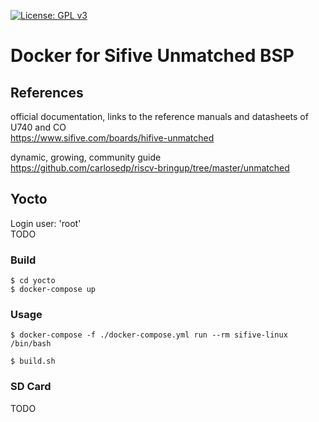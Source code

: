 [![License: GPL v3](https://img.shields.io/badge/License-GPL%20v3-blue.svg)](https://www.gnu.org/licenses/gpl-3.0.html)

# Docker for Sifive Unmatched BSP

## References

official documentation, links to the reference manuals and datasheets of U740 and CO  
https://www.sifive.com/boards/hifive-unmatched

dynamic, growing, community guide  
https://github.com/carlosedp/riscv-bringup/tree/master/unmatched


## Yocto

Login user: 'root'  
TODO  

### Build

```
$ cd yocto
$ docker-compose up
```

### Usage

```
$ docker-compose -f ./docker-compose.yml run --rm sifive-linux /bin/bash

$ build.sh
```

### SD Card

TODO  
